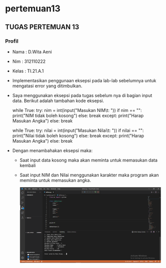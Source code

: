 # pertemuan13
## TUGAS PERTEMUAN 13
### Profil
- Nama : D.Wita Aeni
- Nim : 312110222
- Kelas : TI.21.A.1

- Implementasikan penggunaan eksepsi pada lab-lab
sebelumnya untuk mengatasi error yang ditimbulkan.<P>

- Saya menggunakan eksepsi pada tugas sebelum nya di bagian input data.
Berikut adalah tambahan kode eksepsi.<P>

    while True:
            try:
                nim = int(input("Masukan NIM\t: "))
                if nim == "":
                    print("NIM tidak boleh kosong")
                else:
                    break
            except:
                print("Harap Masukan Angka")
            else:
                break
            
    while True:
            try:
                nilai = int(input("Masukan Nilai\t: "))
                if nilai == "":
                    print("Nilai tidak boleh kosong")
                else:
                    break
            except:
                print("Harap Masukan Angka")
            else:
                break

- Dengan menambahakan eksepsi maka:<P>
    - Saat input data kosong maka akan meminta untuk memasukan data kembali<P>
    - Saat input NIM dan Nilai menggunakan karakter maka program akan meminta untuk memasukan angka.<P>
![gambar 1](Screenshot/Screenshot1.PNG)